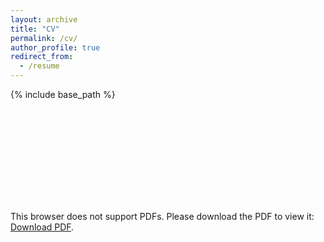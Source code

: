 ```yaml
---
layout: archive
title: "CV"
permalink: /cv/
author_profile: true
redirect_from:
  - /resume
---
```


{% include base_path %}


<object data="http://yoursite.com/the.pdf" type="application/pdf" width="700px" height="700px">
    <embed src="https://drive.google.com/file/d/1U3cp5k3g1IvAlgahQZGkQhwQUS0NcPx8/view?usp=sharing">
        <p>This browser does not support PDFs. Please download the PDF to view it: <a href="http://yoursite.com/the.pdf">Download PDF</a>.</p>
    </embed>
</object>

